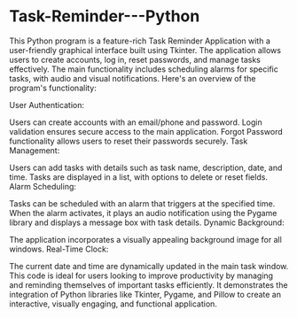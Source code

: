 # Task-Reminder---Python

This Python program is a feature-rich Task Reminder Application with a user-friendly graphical interface built using Tkinter. The application allows users to create accounts, log in, reset passwords, and manage tasks effectively. The main functionality includes scheduling alarms for specific tasks, with audio and visual notifications. Here's an overview of the program's functionality:

User Authentication:

Users can create accounts with an email/phone and password.
Login validation ensures secure access to the main application.
Forgot Password functionality allows users to reset their passwords securely.
Task Management:

Users can add tasks with details such as task name, description, date, and time.
Tasks are displayed in a list, with options to delete or reset fields.
Alarm Scheduling:

Tasks can be scheduled with an alarm that triggers at the specified time.
When the alarm activates, it plays an audio notification using the Pygame library and displays a message box with task details.
Dynamic Background:

The application incorporates a visually appealing background image for all windows.
Real-Time Clock:

The current date and time are dynamically updated in the main task window.
This code is ideal for users looking to improve productivity by managing and reminding themselves of important tasks efficiently. It demonstrates the integration of Python libraries like Tkinter, Pygame, and Pillow to create an interactive, visually engaging, and functional application.
